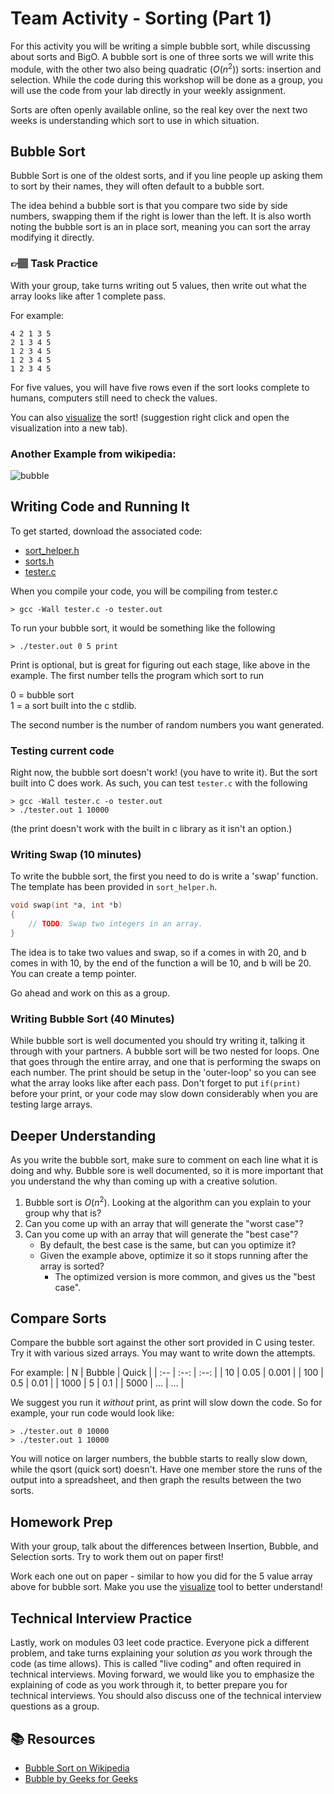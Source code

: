 # Team Activity - Sorting (Part 1)


For this activity you will be writing a simple bubble sort, while discussing about sorts and BigO. A bubble sort is one of three sorts we will write this module, with the other two also being quadratic ($O(n^2)$) sorts: insertion and selection.  While the code during this workshop will be done as a group, you will use the code from your lab directly in your weekly assignment. 

Sorts are often openly available online, so the real key over the next two weeks is understanding which sort to use in which situation.

## Bubble Sort
Bubble Sort is one of the oldest sorts, and if you line people up asking them to sort by their names, they will often default to a bubble sort. 

The idea behind a bubble sort is that you compare two side by side numbers, swapping them if the right is lower than the left. It is also worth noting the bubble sort is an in place sort, meaning you can sort the array modifying it directly. 

### 👉🏽 **Task**  Practice
With your group, take turns writing out 5 values, then write out what the array looks like after 1 complete pass. 

For example:
```text
4 2 1 3 5
2 1 3 4 5
1 2 3 4 5
1 2 3 4 5
1 2 3 4 5
```

For five values, you will have five rows even if the sort looks complete to humans, computers still need to check the values. 


You can also [visualize] the sort! (suggestion right click and open the visualization into a new tab).

### Another Example from wikipedia:

![bubble]



## Writing Code and Running It
To get started, download the associated code:

* [sort_helper.h](sort_helper.h)
* [sorts.h](sorts.h)
* [tester.c](tester.c) 

When you compile your code, you will be compiling from tester.c

```console
> gcc -Wall tester.c -o tester.out
```

To run your bubble sort, it would be something like the following
```text
> ./tester.out 0 5 print
```
Print is optional, but is great for figuring out each stage, like above in the example. The first number tells the program which sort to run  
     
0 = bubble sort  
1 = a sort built into the c stdlib. 

The second number is the number of random numbers you want generated.

### Testing current code
Right now, the bubble sort doesn't work! (you have to write it). But the sort built into C does work. As such, you can test  `tester.c` with the following

```text
> gcc -Wall tester.c -o tester.out
> ./tester.out 1 10000
```
(the print doesn't work with the built in c library as it isn't an option.)

### Writing Swap (10 minutes)
To write the bubble sort, the first you need to do is write a 'swap' function.  The template has been provided in `sort_helper.h`.

```c
void swap(int *a, int *b)
{
    // TODO: Swap two integers in an array.
}
```

The idea is to take two values and swap, so if a comes in with 20, and b comes in with 10, by the end of the function a will be 10, and b will be 20. You can create a temp pointer. 

Go ahead and work on this as a group. 

### Writing Bubble Sort (40 Minutes)
While bubble sort is well documented you should try writing it, talking it through with your partners. A bubble sort will be two nested for loops. One that goes through the entire array, and one that is performing the swaps on each number. The print should be setup in the 'outer-loop' so you can see what the array looks like after each pass. Don't forget to put `if(print)` before your print, or your code may slow down considerably when you are testing large arrays. 



## Deeper Understanding
As you write the bubble sort, make sure to comment on each line what it is doing and why. Bubble sore is well documented, so it is more important that you understand the why than coming up with a creative solution. 

1. Bubble sort is $O(n^2)$. Looking at the algorithm can you explain to your group why that is?
2. Can you come up with an array that will generate the "worst case"? 
3. Can you come up with an array that will generate the "best case"?
   * By default, the best case is the same, but can you optimize it?
   * Given the example above, optimize it so it stops running after the array is sorted? 
     * The optimized version is more common, and gives us the "best case".


## Compare Sorts
Compare the bubble sort against the other sort provided in C using tester. Try it with various sized arrays. You may want to write down the attempts. 


For example:
| N | Bubble |  Quick |
| :-- | :--: | :--: |
| 10 | 0.05 | 0.001 |
| 100 | 0.5 | 0.01 |
| 1000 | 5 |  0.1 |
| 5000 | ... | ... |

We suggest you run it *without* print, as print will slow down the code. So for example, your run code would look like:

```text
> ./tester.out 0 10000
> ./tester.out 1 10000
```

You will notice on larger numbers, the bubble starts to really slow down, while the qsort (quick sort) doesn't.  Have one member store the runs of the output into a spreadsheet, and then graph the results between the two sorts. 

## Homework Prep
With your group, talk about the differences between Insertion, Bubble, and Selection sorts. Try to work them out on paper first!

Work each one out on paper - similar to how you did for the 5 value array above for bubble sort. Make you use the [visualize] tool to better understand!


## Technical Interview Practice

Lastly, work on modules 03 leet code practice. Everyone pick a different problem, and take turns explaining your solution *as* you work through the code (as time allows). This is called "live coding" and often required in technical interviews. Moving forward, we would like you to emphasize the explaining of code as you work through it, to better prepare you for technical interviews. You should also discuss one of the technical interview questions as a group. 


## 📚 Resources
* [Bubble Sort on Wikipedia](https://en.wikipedia.org/wiki/Bubble_sort)
* [Bubble by Geeks for Geeks](https://www.geeksforgeeks.org/bubble-sort/)



[bubble]: https://upload.wikimedia.org/wikipedia/commons/c/c8/Bubble-sort-example-300px.gif
[visualize]: https://www.hackerearth.com/practice/algorithms/sorting/bubble-sort/visualize/